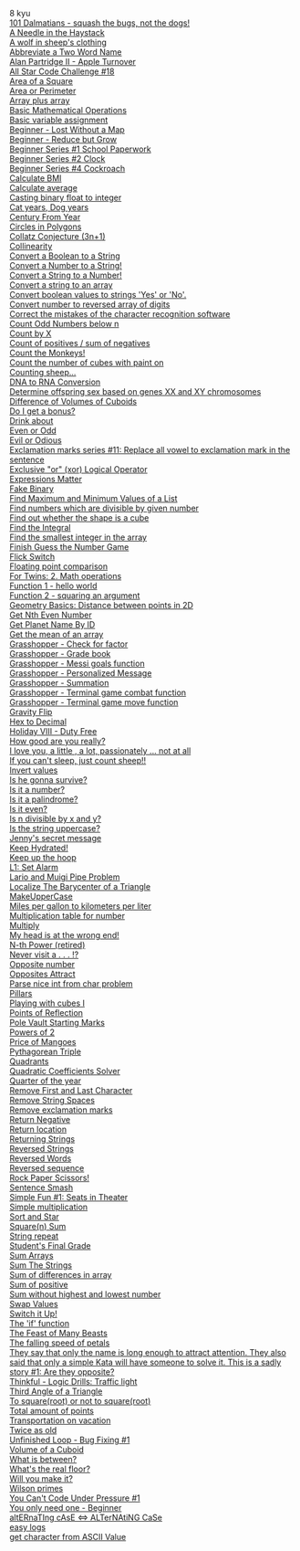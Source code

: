8 kyu<br>
[101 Dalmatians - squash the bugs, not the dogs!](https://github.com/suankun/cpp_snippets/blob/main/Codewars/8kyu/07.Vector/101%20Dalmatians%20-%20squash%20the%20bugs%2C%20not%20the%20dogs.cpp)<br>
[A Needle in the Haystack](https://github.com/suankun/cpp_snippets/blob/main/Codewars/8kyu/07.Vector/A%20Needle%20in%20the%20Haystack.cpp)<br>
[A wolf in sheep's clothing](https://github.com/suankun/cpp_snippets/blob/main/Codewars/8kyu/07.Vector/A%20wolf%20in%20sheep's%20clothing.cpp)<br>
[Abbreviate a Two Word Name](https://github.com/suankun/cpp_snippets/blob/main/Codewars/8kyu/05.String/Abbreviate%20a%20two%20word%20name.cpp)<br>
[Alan Partridge II - Apple Turnover](https://github.com/suankun/cpp_snippets/blob/main/Codewars/8kyu/05.String/Alan%20Partridge%20II%20-%20Apple%20Turnover.cpp)<br>
[All Star Code Challenge #18](https://github.com/suankun/cpp_snippets/blob/main/Codewars/8kyu/05.String/All%20Star%20Code%20Challenge%20%2318.cpp)<br>
[Area of a Square](https://github.com/suankun/cpp_snippets/blob/main/Codewars/8kyu/01.Basic/13.%20Area%20of%20a%20Square.cpp)<br>
[Area or Perimeter](https://github.com/suankun/cpp_snippets/blob/main/Codewars/8kyu/02.Conditional%20statements/Area%20or%20Perimeter.cpp)<br>
[Array plus array](https://github.com/suankun/cpp_snippets/blob/main/Codewars/8kyu/07.Vector/Array%20plus%20array.cpp)<br>
[Basic Mathematical Operations](https://github.com/suankun/cpp_snippets/blob/main/Codewars/8kyu/02.Conditional%20statements/Basic%20Mathematical%20Operations.cpp)<br>
[Basic variable assignment](https://github.com/suankun/cpp_snippets/blob/main/Codewars/8kyu/05.String/Basic%20variable%20assignment.cpp)<br>
[Beginner - Lost Without a Map](https://github.com/suankun/cpp_snippets/blob/main/Codewars/8kyu/07.Vector/Beginner%20-%20Lost%20Without%20a%20Map.cpp)<br>
[Beginner - Reduce but Grow](https://github.com/suankun/cpp_snippets/blob/main/Codewars/8kyu/07.Vector/Beginner%20-%20Reduce%20but%20Grow.cpp)<br>
[Beginner Series #1 School Paperwork](https://github.com/suankun/cpp_snippets/blob/main/Codewars/8kyu/02.Conditional%20statements/Beginner%20Series%20%231%20School%20Paperwork.cpp)<br>
[Beginner Series #2 Clock](https://github.com/suankun/cpp_snippets/blob/main/Codewars/8kyu/01.Basic/08.%20Beginner%20Series%202%20Clock.cpp)<br>
[Beginner Series #4 Cockroach](https://github.com/suankun/cpp_snippets/blob/main/Codewars/8kyu/01.Basic/09.%20Beginner%20Series%204%20Cockroach.cpp)<br>
[Calculate BMI](https://github.com/suankun/cpp_snippets/blob/main/Codewars/8kyu/05.String/Calculate%20BMI.cpp)<br>
[Calculate average](https://github.com/suankun/cpp_snippets/blob/main/Codewars/8kyu/07.Vector/Calculate%20average.cpp)<br>
[Casting binary float to integer](https://github.com/suankun/cpp_snippets/blob/main/Codewars/8kyu/00.Convert/Casting%20binary%20float%20to%20integer.cpp)<br>
[Cat years, Dog years](https://github.com/suankun/cpp_snippets/blob/main/Codewars/8kyu/07.Vector/Cat%20years%2C%20Dog%20years.cpp)<br>
[Century From Year](https://github.com/suankun/cpp_snippets/blob/main/Codewars/8kyu/02.Conditional%20statements/Century%20From%20Year.cpp)<br>
[Circles in Polygons](https://github.com/suankun/cpp_snippets/blob/main/Codewars/8kyu/02.Conditional%20statements/Circles%20in%20Polygons.cpp)<br>
[Collatz Conjecture (3n+1)](https://github.com/suankun/cpp_snippets/blob/main/Codewars/8kyu/03.Loops/Collatz%20Conjecture%20(3n%2B1).cpp)<br>
[Collinearity](https://github.com/suankun/cpp_snippets/blob/main/Codewars/8kyu/02.Conditional%20statements/Collinearity.cpp)<br>
[Convert a Boolean to a String](https://github.com/suankun/cpp_snippets/blob/main/Codewars/8kyu/00.Convert/Convert%20a%20Boolean%20to%20a%20String.cpp)<br>
[Convert a Number to a String!](https://github.com/suankun/cpp_snippets/blob/main/Codewars/8kyu/00.Convert/Convert%20a%20Number%20to%20a%20String.cpp)<br>
[Convert a String to a Number!](https://github.com/suankun/cpp_snippets/blob/main/Codewars/8kyu/00.Convert/Convert%20a%20String%20to%20a%20Number.cpp)<br>
[Convert a string to an array](https://github.com/suankun/cpp_snippets/blob/main/Codewars/8kyu/07.Vector/Convert%20a%20string%20to%20an%20array.cpp)<br>
[Convert boolean values to strings 'Yes' or 'No'.](https://github.com/suankun/cpp_snippets/blob/main/Codewars/8kyu/00.Convert/Convert%20boolean%20values%20to%20strings%20'Yes'%20or%20'No'.cpp)<br>
[Convert number to reversed array of digits](https://github.com/suankun/cpp_snippets/blob/main/Codewars/8kyu/07.Vector/Convert%20number%20to%20reversed%20array%20of%20digits.cpp)<br>
[Correct the mistakes of the character recognition software](https://github.com/suankun/cpp_snippets/blob/main/Codewars/8kyu/05.String/Correct%20the%20mistakes%20of%20the%20character%20recognition%20software.cpp)<br>
[Count Odd Numbers below n](https://github.com/suankun/cpp_snippets/blob/main/Codewars/8kyu/01.Basic/12.%20Count%20Odd%20Numbers%20below%20n.cpp)<br>
[Count by X](https://github.com/suankun/cpp_snippets/blob/main/Codewars/8kyu/07.Vector/Count%20by%20X.cpp)<br>
[Count of positives / sum of negatives](https://github.com/suankun/cpp_snippets/blob/main/Codewars/8kyu/07.Vector/Count%20of%20positives%20sum%20of%20negatives.cpp)<br>
[Count the Monkeys!](https://github.com/suankun/cpp_snippets/blob/main/Codewars/8kyu/07.Vector/Count%20the%20Monkeys.cpp)<br>
[Count the number of cubes with paint on](https://github.com/suankun/cpp_snippets/blob/main/Codewars/8kyu/02.Conditional%20statements/Count%20the%20number%20of%20cubes%20with%20paint%20on.cpp)<br>
[Counting sheep...](https://github.com/suankun/cpp_snippets/blob/main/Codewars/8kyu/07.Vector/Counting%20sheep.cpp)<br>
[DNA to RNA Conversion](https://github.com/suankun/cpp_snippets/blob/main/Codewars/8kyu/05.String/DNA%20to%20RNA%20conversion.cpp)<br>
[Determine offspring sex based on genes XX and XY chromosomes](https://github.com/suankun/cpp_snippets/blob/main/Codewars/8kyu/05.String/Determine%20offspring%20sex%20based%20on%20genes%20XX%20and%20XY%20chromosomes.cpp)<br>
[Difference of Volumes of Cuboids](https://github.com/suankun/cpp_snippets/blob/main/Codewars/8kyu/06.Array/Difference%20of%20volumes%20of%20cuboids.cpp)<br>
[Do I get a bonus?](https://github.com/suankun/cpp_snippets/blob/main/Codewars/8kyu/02.Conditional%20statements/Do%20I%20get%20a%20bonus.cpp)<br>
[Drink about](https://github.com/suankun/cpp_snippets/blob/main/Codewars/8kyu/05.String/Drink%20about.cpp)<br>
[Even or Odd](https://github.com/suankun/cpp_snippets/blob/main/Codewars/8kyu/02.Conditional%20statements/Even%20or%20Odd.cpp)<br>
[Evil or Odious](https://github.com/suankun/cpp_snippets/blob/main/Codewars/8kyu/03.Loops/Evil%20or%20Odious.cpp)<br>
[Exclamation marks series #11: Replace all vowel to exclamation mark in the sentence](https://github.com/suankun/cpp_snippets/blob/main/Codewars/8kyu/05.String/Exclamation%20marks%20series%20%2311%20Replace%20all%20vowel%20to%20exclamation%20mark%20in%20the%20sentence.cpp)<br>
[Exclusive "or" (xor) Logical Operator](https://github.com/suankun/cpp_snippets/blob/main/Codewars/8kyu/01.Basic/10.%20Exclusive%20Or%20(xor)%20Logical%20Operator.cpp)<br>
[Expressions Matter](https://github.com/suankun/cpp_snippets/blob/main/Codewars/8kyu/02.Conditional%20statements/Expressions%20Matter.cpp)<br>
[Fake Binary](https://github.com/suankun/cpp_snippets/blob/main/Codewars/8kyu/05.String/Fake%20Binary.cpp)<br>
[Find Maximum and Minimum Values of a List](https://github.com/suankun/cpp_snippets/blob/main/Codewars/8kyu/07.Vector/Find%20maximum%20and%20minimum%20values%20of%20a%20list.cpp)<br>
[Find numbers which are divisible by given number](https://github.com/suankun/cpp_snippets/blob/main/Codewars/8kyu/07.Vector/Find%20numbers%20which%20are%20divisible%20by%20given%20number.cpp)<br>
[Find out whether the shape is a cube](https://github.com/suankun/cpp_snippets/blob/main/Codewars/8kyu/02.Conditional%20statements/Find%20out%20whether%20the%20shape%20is%20a%20cube.cpp)<br>
[Find the Integral](https://github.com/suankun/cpp_snippets/blob/main/Codewars/8kyu/05.String/Find%20the%20Integral.cpp)<br>
[Find the smallest integer in the array](https://github.com/suankun/cpp_snippets/blob/main/Codewars/8kyu/07.Vector/Find%20the%20smallest%20integer%20in%20the%20array.cpp)<br>
[Finish Guess the Number Game](https://github.com/suankun/cpp_snippets/blob/main/Codewars/8kyu/09.OOP/Finish%20Guess%20the%20Number%20Game.cpp)<br>
[Flick Switch](https://github.com/suankun/cpp_snippets/blob/main/Codewars/8kyu/07.Vector/Flick%20Switch.cpp)<br>
[Floating point comparison](https://github.com/suankun/cpp_snippets/blob/main/Codewars/8kyu/02.Conditional%20statements/Floating%20point%20comparison.cpp)<br>
[For Twins: 2. Math operations](https://github.com/suankun/cpp_snippets/blob/main/Codewars/8kyu/01.Basic/17.%20For%20Twins%202%20Math%20operations.cpp)<br>
[Function 1 - hello world](https://github.com/suankun/cpp_snippets/blob/main/Codewars/8kyu/05.String/01.%20Function%201%20-%20hello%20world.cpp)<br>
[Function 2 - squaring an argument](https://github.com/suankun/cpp_snippets/blob/main/Codewars/8kyu/04.Template/Function%202%20-%20squaring%20an%20argument.cpp)<br>
[Geometry Basics: Distance between points in 2D](https://github.com/suankun/cpp_snippets/blob/main/Codewars/8kyu/09.OOP/Geometry%20Basics%20Distance%20between%20points%20in%202D.cpp)<br>
[Get Nth Even Number](https://github.com/suankun/cpp_snippets/blob/main/Codewars/8kyu/01.Basic/11.%20Get%20Nth%20Even%20Number.cpp)<br>
[Get Planet Name By ID](https://github.com/suankun/cpp_snippets/blob/main/Codewars/8kyu/05.String/02.%20Get%20Planet%20Name%20By%20ID.cpp)<br>
[Get the mean of an array](https://github.com/suankun/cpp_snippets/blob/main/Codewars/8kyu/07.Vector/Get%20the%20mean%20of%20an%20array.cpp)<br>
[Grasshopper - Check for factor](https://github.com/suankun/cpp_snippets/blob/main/Codewars/8kyu/02.Conditional%20statements/Grasshopper%20-%20Check%20For%20Factor.cpp)<br>
[Grasshopper - Grade book](https://github.com/suankun/cpp_snippets/blob/main/Codewars/8kyu/02.Conditional%20statements/Grasshopper%20-%20Grade%20Book.cpp)<br>
[Grasshopper - Messi goals function](https://github.com/suankun/cpp_snippets/blob/main/Codewars/8kyu/01.Basic/02.%20Grasshopper%20-%20Messi%20Goals%20Function.cpp)<br>
[Grasshopper - Personalized Message](https://github.com/suankun/cpp_snippets/blob/main/Codewars/8kyu/05.String/03.%20Grasshopper%20-%20Personalized%20Message.cpp)<br>
[Grasshopper - Summation](https://github.com/suankun/cpp_snippets/blob/main/Codewars/8kyu/03.Loops/Grasshopper%20-%20Summation.cpp)<br>
[Grasshopper - Terminal game combat function](https://github.com/suankun/cpp_snippets/blob/main/Codewars/8kyu/02.Conditional%20statements/Grasshopper%20-%20Terminal%20game%20combat%20function.cpp)<br>
[Grasshopper - Terminal game move function](https://github.com/suankun/cpp_snippets/blob/main/Codewars/8kyu/01.Basic/07.%20Grasshopper%20-%20Terminal%20Game%20Move%20Function.cpp)<br>
[Gravity Flip](https://github.com/suankun/cpp_snippets/blob/main/Codewars/8kyu/07.Vector/Gravity%20Flip.cpp)<br>
[Hex to Decimal](https://github.com/suankun/cpp_snippets/blob/main/Codewars/8kyu/05.String/Hex%20to%20Decimal.cpp)<br>
[Holiday VIII - Duty Free](https://github.com/suankun/cpp_snippets/blob/main/Codewars/8kyu/01.Basic/15.%20Holiday%20VIII%20-%20Duty%20Free.cpp)<br>
[How good are you really?](https://github.com/suankun/cpp_snippets/blob/main/Codewars/8kyu/07.Vector/How%20good%20are%20you%20really.cpp)<br>
[I love you, a little , a lot, passionately ... not at all](https://github.com/suankun/cpp_snippets/blob/main/Codewars/8kyu/05.String/04.%20I%20love%20you%20a%20little%20a%20lot%20passionately%20not%20at%20all.cpp)<br>
[If you can't sleep, just count sheep!!](https://github.com/suankun/cpp_snippets/blob/main/Codewars/8kyu/05.String/If%20you%20cant%20sleep%20just%20count%20sheep.cpp)<br>
[Invert values](https://github.com/suankun/cpp_snippets/blob/main/Codewars/8kyu/07.Vector/Invert%20values.cpp)<br>
[Is he gonna survive?](https://github.com/suankun/cpp_snippets/blob/main/Codewars/8kyu/02.Conditional%20statements/Is%20he%20gonna%20survive.cpp)<br>
[Is it a number?](https://github.com/suankun/cpp_snippets/blob/main/Codewars/8kyu/05.String/Is%20it%20a%20number.cpp)<br>
[Is it a palindrome?](https://github.com/suankun/cpp_snippets/blob/main/Codewars/8kyu/05.String/Is%20it%20a%20palindrome.cpp)<br>
[Is it even?](https://github.com/suankun/cpp_snippets/blob/main/Codewars/8kyu/01.Basic/Is%20it%20even.cpp)<br>
[Is n divisible by x and y?](https://github.com/suankun/cpp_snippets/blob/main/Codewars/8kyu/02.Conditional%20statements/Is%20n%20divisible%20by%20x%20and%20y.cpp)<br>
[Is the string uppercase?](https://github.com/suankun/cpp_snippets/blob/main/Codewars/8kyu/05.String/Is%20the%20string%20uppercase.cpp)<br>
[Jenny's secret message](https://github.com/suankun/cpp_snippets/blob/main/Codewars/8kyu/05.String/Jenny's%20secret%20message.cpp)<br>
[Keep Hydrated!](https://github.com/suankun/cpp_snippets/blob/main/Codewars/8kyu/01.Basic/06.%20Keep%20hydrated.cpp)<br>
[Keep up the hoop](https://github.com/suankun/cpp_snippets/blob/main/Codewars/8kyu/05.String/Keep%20up%20the%20hoop.cpp)<br>
[L1: Set Alarm](https://github.com/suankun/cpp_snippets/blob/main/Codewars/8kyu/02.Conditional%20statements/L1%20set%20alarm.cpp)<br>
[Lario and Muigi Pipe Problem](https://github.com/suankun/cpp_snippets/blob/main/Codewars/8kyu/07.Vector/Lario%20and%20Muigi%20Pipe%20Problem.cpp)<br>
[Localize The Barycenter of a Triangle](https://github.com/suankun/cpp_snippets/blob/main/Codewars/8kyu/08.Pair%2C%20tuple/Localize%20The%20Barycenter%20of%20a%20Triangle.cpp)<br>
[MakeUpperCase](https://github.com/suankun/cpp_snippets/blob/main/Codewars/8kyu/05.String/MakeUpperCase.cpp)<br>
[Miles per gallon to kilometers per liter](https://github.com/suankun/cpp_snippets/blob/main/Codewars/8kyu/01.Basic/18.%20Miles%20per%20gallon%20to%20kilometers%20per%20liter.cpp)<br>
[Multiplication table for number](https://github.com/suankun/cpp_snippets/blob/main/Codewars/8kyu/05.String/Multiplication%20table%20for%20number.cpp)<br>
[Multiply](https://github.com/suankun/cpp_snippets/blob/main/Codewars/8kyu/01.Basic/01.%20Multiply.cpp)<br>
[My head is at the wrong end!](https://github.com/suankun/cpp_snippets/blob/main/Codewars/8kyu/06.Array/My%20head%20is%20at%20the%20wrong%20end!.cpp)<br>
[N-th Power (retired)](https://github.com/suankun/cpp_snippets/blob/main/Codewars/8kyu/07.Vector/N-th%20Power.cpp)<br>
[Never visit a . . . !?](https://github.com/suankun/cpp_snippets/blob/main/Codewars/8kyu/05.String/Never%20visit%20a.cpp)<br>
[Opposite number](https://github.com/suankun/cpp_snippets/blob/main/Codewars/8kyu/01.Basic/04.%20Opposite%20number.cpp)<br>
[Opposites Attract](https://github.com/suankun/cpp_snippets/blob/main/Codewars/8kyu/02.Conditional%20statements/Opposites%20Attract.cpp)<br>
[Parse nice int from char problem](https://github.com/suankun/cpp_snippets/blob/main/Codewars/8kyu/00.Convert/Parse%20nice%20int%20from%20char%20problem.cpp)<br>
[Pillars](https://github.com/suankun/cpp_snippets/blob/main/Codewars/8kyu/02.Conditional%20statements/Pillars.cpp)<br>
[Playing with cubes I](https://github.com/suankun/cpp_snippets/blob/main/Codewars/8kyu/09.OOP/Playing%20with%20cubes.cpp)<br>
[Points of Reflection](https://github.com/suankun/cpp_snippets/blob/main/Codewars/8kyu/08.Pair%2C%20tuple/Points%20of%20Reflection.cpp)<br>
[Pole Vault Starting Marks](https://github.com/suankun/cpp_snippets/blob/main/Codewars/8kyu/01.Basic/16.%20Pole%20Vault%20Starting%20Marks.cpp)<br>
[Powers of 2](https://github.com/suankun/cpp_snippets/blob/main/Codewars/8kyu/07.Vector/Powers%20of%202.cpp)<br>
[Price of Mangoes](https://github.com/suankun/cpp_snippets/blob/main/Codewars/8kyu/02.Conditional%20statements/Price%20of%20Mangoes.cpp)<br>
[Pythagorean Triple](https://github.com/suankun/cpp_snippets/blob/main/Codewars/8kyu/02.Conditional%20statements/Pythagorean%20Triple.cpp)<br>
[Quadrants](https://github.com/suankun/cpp_snippets/blob/main/Codewars/8kyu/02.Conditional%20statements/Quadrants.cpp)<br>
[Quadratic Coefficients Solver](https://github.com/suankun/cpp_snippets/blob/main/Codewars/8kyu/08.Pair%2C%20tuple/Quadratic%20Coefficients%20Solver.cpp)<br>
[Quarter of the year](https://github.com/suankun/cpp_snippets/blob/main/Codewars/8kyu/02.Conditional%20statements/Quarter%20of%20the%20year.cpp)<br>
[Remove First and Last Character](https://github.com/suankun/cpp_snippets/blob/main/Codewars/8kyu/05.String/Remove%20First%20and%20Last%20Character.cpp)<br>
[Remove String Spaces](https://github.com/suankun/cpp_snippets/blob/main/Codewars/8kyu/05.String/Remove%20String%20Spaces.cpp)<br>
[Remove exclamation marks](https://github.com/suankun/cpp_snippets/blob/main/Codewars/8kyu/05.String/Remove%20Exclamation%20Marks.cpp)<br>
[Return Negative](https://github.com/suankun/cpp_snippets/blob/main/Codewars/8kyu/02.Conditional%20statements/Return%20Negative.cpp)<br>
[Return location](https://github.com/suankun/cpp_snippets/blob/main/Codewars/8kyu/09.OOP/Return%20location.cpp)<br>
[Returning Strings](https://github.com/suankun/cpp_snippets/blob/main/Codewars/8kyu/05.String/Returning%20Strings.cpp)<br>
[Reversed Strings](https://github.com/suankun/cpp_snippets/blob/main/Codewars/8kyu/05.String/Reversed%20strings.cpp)<br>
[Reversed Words](https://github.com/suankun/cpp_snippets/blob/main/Codewars/8kyu/05.String/Reversed%20Words.cpp)<br>
[Reversed sequence](https://github.com/suankun/cpp_snippets/blob/main/Codewars/8kyu/07.Vector/Reversed%20sequence.cpp)<br>
[Rock Paper Scissors!](https://github.com/suankun/cpp_snippets/blob/main/Codewars/8kyu/05.String/Rock%20Paper%20Scissors!.cpp)<br>
[Sentence Smash](https://github.com/suankun/cpp_snippets/blob/main/Codewars/8kyu/05.String/Sentence%20Smash.cpp)<br>
[Simple Fun #1: Seats in Theater](https://github.com/suankun/cpp_snippets/blob/main/Codewars/8kyu/01.Basic/14.%20Simple%20Fun%20%231%20Seats%20in%20Theater.cpp)<br>
[Simple multiplication](https://github.com/suankun/cpp_snippets/blob/main/Codewars/8kyu/02.Conditional%20statements/Simple%20multiplication.cpp)<br>
[Sort and Star](https://github.com/suankun/cpp_snippets/blob/main/Codewars/8kyu/07.Vector/Sort%20and%20star.cpp)<br>
[Square(n) Sum](https://github.com/suankun/cpp_snippets/blob/main/Codewars/8kyu/07.Vector/Square%20(n)%20Sum.cpp)<br>
[String repeat](https://github.com/suankun/cpp_snippets/blob/main/Codewars/8kyu/05.String/String%20repeat.cpp)<br>
[Student's Final Grade](https://github.com/suankun/cpp_snippets/blob/main/Codewars/8kyu/02.Conditional%20statements/Students%20final%20grade.cpp)<br>
[Sum Arrays](https://github.com/suankun/cpp_snippets/blob/main/Codewars/8kyu/07.Vector/Sum%20arrays.cpp)<br>
[Sum The Strings](https://github.com/suankun/cpp_snippets/blob/main/Codewars/8kyu/05.String/Sum%20the%20strings.cpp)<br>
[Sum of differences in array](https://github.com/suankun/cpp_snippets/blob/main/Codewars/8kyu/07.Vector/Sum%20of%20differences%20in%20array.cpp)<br>
[Sum of positive](https://github.com/suankun/cpp_snippets/blob/main/Codewars/8kyu/07.Vector/Sum%20of%20positive.cpp)<br>
[Sum without highest and lowest number](https://github.com/suankun/cpp_snippets/blob/main/Codewars/8kyu/07.Vector/Sum%20without%20highest%20and%20lowest%20number.cpp)<br>
[Swap Values](https://github.com/suankun/cpp_snippets/blob/main/Codewars/8kyu/08.Pair%2C%20tuple/Swap%20Values.cpp)<br>
[Switch it Up!](https://github.com/suankun/cpp_snippets/blob/main/Codewars/8kyu/05.String/Switch%20it%20Up.cpp)<br>
[The 'if' function](https://github.com/suankun/cpp_snippets/blob/main/Codewars/8kyu/02.Conditional%20statements/The%20'if'%20function.cpp)<br>
[The Feast of Many Beasts](https://github.com/suankun/cpp_snippets/blob/main/Codewars/8kyu/05.String/The%20Feast%20of%20Many%20Beasts.cpp)<br>
[The falling speed of petals](https://github.com/suankun/cpp_snippets/blob/main/Codewars/8kyu/02.Conditional%20statements/The%20falling%20speed%20of%20petals.cpp)<br>
[They say that only the name is long enough to attract attention. They also said that only a simple Kata will have someone to solve it. This is a sadly story #1: Are they opposite?](https://github.com/suankun/cpp_snippets/blob/main/Codewars/8kyu/05.String/They%20say%20that%20only%20the%20name%20is%20long%20enough%20to%20attract%20attention.cpp)<br>
[Thinkful - Logic Drills: Traffic light](https://github.com/suankun/cpp_snippets/blob/main/Codewars/8kyu/05.String/Thinkful%20-%20logic%20drills%20traffic%20light.cpp)<br>
[Third Angle of a Triangle](https://github.com/suankun/cpp_snippets/blob/main/Codewars/8kyu/09.OOP/Third%20Angle%20of%20a%20Triangle.cpp)<br>
[To square(root) or not to square(root)](https://github.com/suankun/cpp_snippets/blob/main/Codewars/8kyu/07.Vector/To%20square(root)%20or%20not%20to%20square(root).cpp)<br>
[Total amount of points](https://github.com/suankun/cpp_snippets/blob/main/Codewars/8kyu/06.Array/Total%20amount%20of%20points.cpp)<br>
[Transportation on vacation](https://github.com/suankun/cpp_snippets/blob/main/Codewars/8kyu/02.Conditional%20statements/Transportation%20on%20vacation.cpp)<br>
[Twice as old](https://github.com/suankun/cpp_snippets/blob/main/Codewars/8kyu/02.Conditional%20statements/Twice%20as%20old.cpp)<br>
[Unfinished Loop - Bug Fixing #1](https://github.com/suankun/cpp_snippets/blob/main/Codewars/8kyu/07.Vector/Unfinished%20Loop%20-%20Bug%20Fixing%20%231.cpp)<br>
[Volume of a Cuboid](https://github.com/suankun/cpp_snippets/blob/main/Codewars/8kyu/01.Basic/05.%20Volume%20of%20a%20cuboid.cpp)<br>
[What is between?](https://github.com/suankun/cpp_snippets/blob/main/Codewars/8kyu/07.Vector/What%20is%20between.cpp)<br>
[What's the real floor?](https://github.com/suankun/cpp_snippets/blob/main/Codewars/8kyu/02.Conditional%20statements/Whats%20the%20real%20floor.cpp)<br>
[Will you make it?](https://github.com/suankun/cpp_snippets/blob/main/Codewars/8kyu/02.Conditional%20statements/Will%20you%20make%20it.cpp)<br>
[Wilson primes](https://github.com/suankun/cpp_snippets/blob/main/Codewars/8kyu/03.Loops/Wilson%20primes.cpp)<br>
[You Can't Code Under Pressure #1](https://github.com/suankun/cpp_snippets/blob/main/Codewars/8kyu/01.Basic/03.%20You%20Can't%20Code%20Under%20Pressure%20%231.cpp)<br>
[You only need one - Beginner](https://github.com/suankun/cpp_snippets/blob/main/Codewars/8kyu/03.Loops/You%20only%20need%20one%20-%20Beginner.cpp)<br>
[altERnaTIng cAsE <=> ALTerNAtiNG CaSe](https://github.com/suankun/cpp_snippets/blob/main/Codewars/8kyu/05.String/altERnaTIng%20cAsE%20%3D%20ALTerNAtiNG%20CaSe.cpp)<br>
[easy logs](https://github.com/suankun/cpp_snippets/blob/main/Codewars/8kyu/01.Basic/19.%20easy%20logs.cpp)<br>
[get character from ASCII Value](https://github.com/suankun/cpp_snippets/blob/main/Codewars/8kyu/00.Convert/get%20character%20from%20ASCII%20Value.cpp)<br>